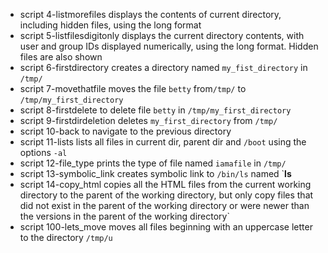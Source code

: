 - script 4-listmorefiles displays the contents of current directory, including hidden files, using the long format
- script 5-listfilesdigitonly displays the current directory contents, with user and group IDs displayed numerically, using the long format. Hidden files are also shown
- script 6-firstdirectory creates a directory named `my_fist_directory` in `/tmp/`
- script 7-movethatfile moves the file `betty` from`/tmp/` to `/tmp/my_first_directory`
- script 8-firstdelete to delete file `betty` in `/tmp/my_first_directory`
- script 9-firstdirdeletion deletes `my_first_directory` from `/tmp/`
- script 10-back to navigate to the previous directory
- script 11-lists lists all files in current dir, parent dir and `/boot` using the options `-al`
- script 12-file_type prints the type of file named `iamafile` in `/tmp/`
- script 13-symbolic_link creates symbolic link to `/bin/ls` named `__ls__
- script 14-copy_html copies all the HTML files from the current working directory to the parent of the working directory, but only copy files that did not exist in the parent of the working directory or were newer than the versions in the parent of the working directory`
- script 100-lets_move moves all files beginning with an uppercase letter to the directory `/tmp/u`
